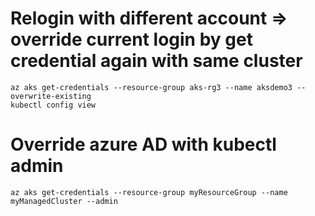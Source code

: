 # Relogin with different account => override current login by get credential again with same cluster
```t
az aks get-credentials --resource-group aks-rg3 --name aksdemo3 --overwrite-existing
kubectl config view
```
# Override azure AD with kubectl admin
```t
az aks get-credentials --resource-group myResourceGroup --name myManagedCluster --admin
```